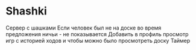 # Shashki
 Сервер с шашками
 Если человек был не на доске во время предложения ничьи - не показывается
 Добавить в профиль просмотр игр с историей ходов и чтобы можно было просмотреть доску
 Таймер